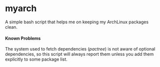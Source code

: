 # myarch

A simple bash script that helps me on keeping my ArchLinux packages clean.

#### Known Problems

The system used to fetch dependencies (_pactree_) is not aware of optional
dependencies, so this script will always report them unless you add them
explicitly to some package list.
